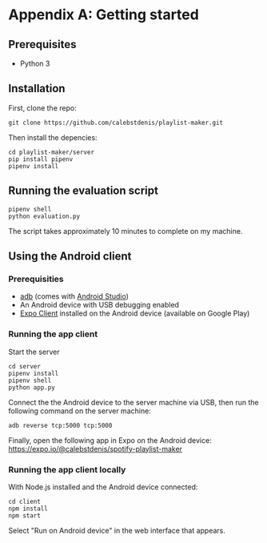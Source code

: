 # Appendix A: Getting started

## Prerequisites

- Python 3

## Installation

First, clone the repo:

```
git clone https://github.com/calebstdenis/playlist-maker.git
```

Then install the depencies:

```
cd playlist-maker/server
pip install pipenv
pipenv install
```

## Running the evaluation script

```
pipenv shell
python evaluation.py
```

The script takes approximately 10 minutes to complete on my machine.

## Using the Android client

### Prerequisities

- [adb](https://android.gadgethacks.com/how-to/android-basics-install-adb-fastboot-mac-linux-windows-0164225/) (comes with [Android Studio](https://developer.android.com/studio/))
- An Android device with USB debugging enabled
- [Expo Client](https://play.google.com/store/apps/details?id=host.exp.exponent&hl=en) installed on the Android device (available on Google Play)

### Running the app client

Start the server

```
cd server
pipenv install
pipenv shell
python app.py
```

Connect the the Android device to the server machine via USB, then run the following command on the server machine:

```
adb reverse tcp:5000 tcp:5000
```

Finally, open the following app in Expo on the Android device: https://expo.io/@calebstdenis/spotify-playlist-maker

### Running the app client locally

With Node.js installed and the Android device connected:

```
cd client
npm install
npm start
```

Select "Run on Android device" in the web interface that appears.

